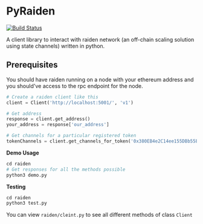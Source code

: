 # PyRaiden
[![Build Status](https://travis-ci.org/nanspro/PyRaiden.svg?branch=master)](https://travis-ci.org/nanspro/PyRaiden/)

A client library to interact with raiden network (an off-chain scaling solution using state channels) written in python.

## Prerequisites
You should have raiden running on a node with your ethereum address and you should've access to the rpc endpoint for the 
node.

``` python
# Create a raiden client like this
client = Client('http://localhost:5001/', 'v1')

# Get address
response = client.get_address()
your_address = response['our_address']

# Get channels for a particular registered token
tokenChannels = client.get_channels_for_token('0x380EB4e2C14ee155DBb55Ee1670B3B2f5b34eC85')
```

**Demo Usage**

``` python
cd raiden
# Get responses for all the methods possible
python3 demo.py
```

**Testing**
```python
cd raiden
python3 test.py
```

You can view `raiden/cleint.py` to see all different methods of class `Client` 


